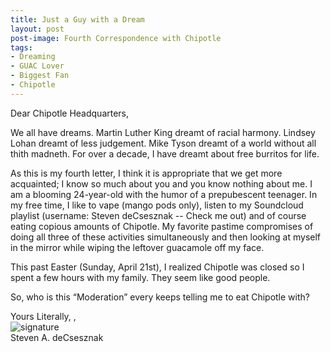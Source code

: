 ```yaml
---
title: Just a Guy with a Dream
layout: post
post-image: Fourth Correspondence with Chipotle
tags:
- Dreaming
- GUAC Lover
- Biggest Fan
- Chipotle
---
```


Dear Chipotle Headquarters, 

We all have dreams. Martin Luther King dreamt of racial harmony. Lindsey Lohan dreamt of less judgement.  Mike Tyson dreamt of a world without all thith madneth.  For over a decade, I have dreamt about free burritos for life.

As this is my fourth letter, I think it is appropriate that we get more acquainted; I know so much about you and you know nothing about me. I am a blooming 24-year-old with the humor of a prepubescent teenager.  In my free time, I like to vape (mango pods only), listen to my Soundcloud playlist (username: Steven deCsesznak -- Check me out) and of course eating copious amounts of Chipotle.  My favorite pastime compromises of doing all three of these activities simultaneously and then looking at myself in the mirror while wiping the leftover guacamole off my face. 

This past Easter (Sunday, April 21st), I realized Chipotle was closed so I spent a few hours with my family.  They seem like good people. 

So, who is this “Moderation” every keeps telling me to eat Chipotle with? 

Yours Literally,
,<br>
![signature](https://fontmeme.com/permalink/200925/c101f6549bbb85c94b3d8b47e8b8e244.png)<br>
Steven A. deCsesznak